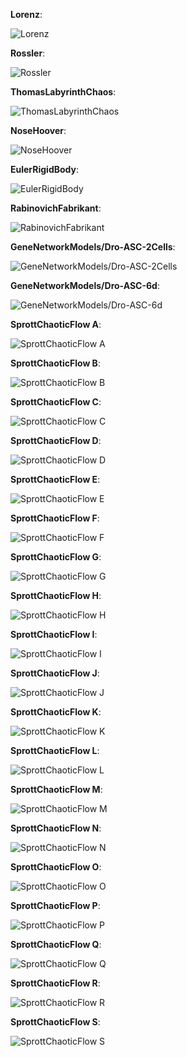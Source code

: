 **Lorenz**:

![Lorenz](Lorenz/Runs/Classic/plot-x-y-z.png)

**Rossler**:

![Rossler](Rossler/Runs/Classic/plot-x-y-z.png)

**ThomasLabyrinthChaos**:

![ThomasLabyrinthChaos](ThomasLabyrinthChaos/Runs/Hamiltonian/plot-x-y-z.png)

**NoseHoover**:

![NoseHoover](NoseHoover/Runs/Classic/plot-x-y-z.png)

**EulerRigidBody**:

![EulerRigidBody](EulerRigidBody/Runs/Classic/plot-y1-y2-y3.png)

**RabinovichFabrikant**:

![RabinovichFabrikant](RabinovichFabrikant/Runs/Classic/plot-x-y.png)

**GeneNetworkModels/Dro-ASC-2Cells**:

![GeneNetworkModels/Dro-ASC-2Cells](GeneNetworkModels/Dro-ASC-2Cells/Runs/001/plot-x1-y1-z1.png)

**GeneNetworkModels/Dro-ASC-6d**:

![GeneNetworkModels/Dro-ASC-6d](GeneNetworkModels/Dro-ASC-6d/Runs/002/plot-x-y-z.png)

**SprottChaoticFlow A**:

![SprottChaoticFlow A](SprottChaoticFlow/Runs/A/plot-x-y-z.png)

**SprottChaoticFlow B**:

![SprottChaoticFlow B](SprottChaoticFlow/Runs/B/plot-x-y-z.png)

**SprottChaoticFlow C**:

![SprottChaoticFlow C](SprottChaoticFlow/Runs/C/plot-x-y-z.png)

**SprottChaoticFlow D**:

![SprottChaoticFlow D](SprottChaoticFlow/Runs/D/plot-x-y-z.png)

**SprottChaoticFlow E**:

![SprottChaoticFlow E](SprottChaoticFlow/Runs/E/plot-x-y-z.png)

**SprottChaoticFlow F**:

![SprottChaoticFlow F](SprottChaoticFlow/Runs/F/plot-x-y-z.png)

**SprottChaoticFlow G**:

![SprottChaoticFlow G](SprottChaoticFlow/Runs/G/plot-x-y-z.png)

**SprottChaoticFlow H**:

![SprottChaoticFlow H](SprottChaoticFlow/Runs/H/plot-x-y-z.png)

**SprottChaoticFlow I**:

![SprottChaoticFlow I](SprottChaoticFlow/Runs/I/plot-x-y-z.png)

**SprottChaoticFlow J**:

![SprottChaoticFlow J](SprottChaoticFlow/Runs/J/plot-x-y-z.png)

**SprottChaoticFlow K**:

![SprottChaoticFlow K](SprottChaoticFlow/Runs/K/plot-x-y-z.png)

**SprottChaoticFlow L**:

![SprottChaoticFlow L](SprottChaoticFlow/Runs/L/plot-x-y-z.png)

**SprottChaoticFlow M**:

![SprottChaoticFlow M](SprottChaoticFlow/Runs/M/plot-x-y-z.png)

**SprottChaoticFlow N**:

![SprottChaoticFlow N](SprottChaoticFlow/Runs/N/plot-x-y-z.png)

**SprottChaoticFlow O**:

![SprottChaoticFlow O](SprottChaoticFlow/Runs/O/plot-x-y-z.png)

**SprottChaoticFlow P**:

![SprottChaoticFlow P](SprottChaoticFlow/Runs/P/plot-x-y-z.png)

**SprottChaoticFlow Q**:

![SprottChaoticFlow Q](SprottChaoticFlow/Runs/Q/plot-x-y-z.png)

**SprottChaoticFlow R**:

![SprottChaoticFlow R](SprottChaoticFlow/Runs/R/plot-x-y-z.png)

**SprottChaoticFlow S**:

![SprottChaoticFlow S](SprottChaoticFlow/Runs/S/plot-x-y-z.png)